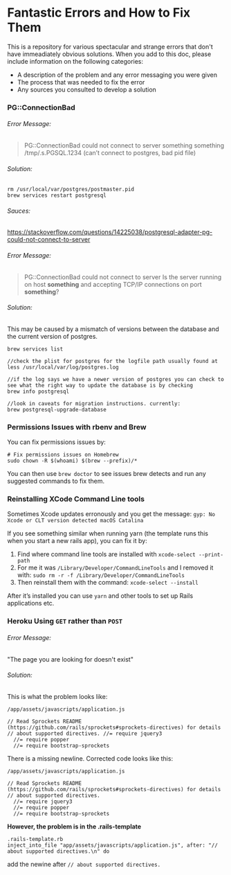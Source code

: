 # Fantastic Errors and How to Fix Them

This is a repository for various spectacular and strange errors that don't have immeadiately obvious solutions. When you add to this doc, please include information on the following categories:
- A description of the problem and any error messaging you were given
- The process that was needed to fix the error
- Any sources you consulted to develop a solution

### PG::ConnectionBad

###### Error Message:
> PG::ConnectionBad could not connect to server something something /tmp/.s.PGSQL.1234 (can’t connect to postgres, bad pid file)

###### Solution:
```
rm /usr/local/var/postgres/postmaster.pid
brew services restart postgresql
```

###### Sauces:
https://stackoverflow.com/questions/14225038/postgresql-adapter-pg-could-not-connect-to-server
  

###### Error Message:
>PG::ConnectionBad could not connect to server Is the server running on host **something** and accepting
TCP/IP connections on port **something**?


###### Solution:
This may be caused by a mismatch of versions between the database and the current version of postgres.
```
brew services list

//check the plist for postgres for the logfile path usually found at
less /usr/local/var/log/postgres.log

//if the log says we have a newer version of postgres you can check to see what the right way to update the database is by checking
brew info postgresql

//look in caveats for migration instructions. currently: 
brew postgresql-upgrade-database
```

### Permissions Issues with rbenv and Brew

You can fix permissions issues by:

```
# Fix permissions issues on Homebrew
sudo chown -R $(whoami) $(brew --prefix)/*
```

You can then use `brew doctor` to see issues brew detects and run any suggested commands to fix them.

### Reinstalling XCode Command Line tools

Sometimes Xcode updates erronously and you get the message: `gyp: No Xcode or CLT version detected macOS Catalina`

If you see something similar when running yarn (the template runs this when you start a new rails app), you can fix it by:

1. Find where command line tools are installed with `xcode-select --print-path`
2. For me it was `/Library/Developer/CommandLineTools` and I removed it with:  `sudo rm -r -f /Library/Developer/CommandLineTools`
3. Then reinstall them with the command:  `xcode-select --install`

After it’s installed you can use `yarn` and other tools to set up Rails applications etc.

### Heroku Using `GET` rather than `POST`

###### Error Message:
"The page you are looking for doesn't exist"

###### Solution:
This is what the problem looks like:
```
/app/assets/javascripts/application.js

// Read Sprockets README (https://github.com/rails/sprockets#sprockets-directives) for details
// about supported directives. //= require jquery3
  //= require popper
  //= require bootstrap-sprockets
```
There is a missing newline. Corrected code looks like this:
```
/app/assets/javascripts/application.js

// Read Sprockets README (https://github.com/rails/sprockets#sprockets-directives) for details
// about supported directives. 
  //= require jquery3
  //= require popper
  //= require bootstrap-sprockets
```

**However, the problem is in the .rails-template**
```
.rails-template.rb
inject_into_file "app/assets/javascripts/application.js", after: "// about supported directives.\n" do
```
add the newine after `// about supported directives.`
